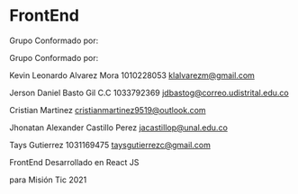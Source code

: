 # FrontEnd

Grupo Conformado por:

Grupo Conformado por:

Kevin Leonardo Alvarez Mora 1010228053 klalvarezm@gmail.com

Jerson Daniel Basto Gil C.C 1033792369 jdbastog@correo.udistrital.edu.co

Cristian Martinez cristianmartinez9519@outlook.com

Jhonatan Alexander Castillo Perez jacastillop@unal.edu.co

Tays Gutierrez 1031169475 taysgutierrezc@gmail.com


FrontEnd Desarrollado en React JS 

para Misión Tic 2021

